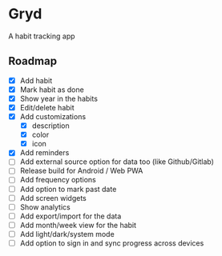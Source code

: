 # Gryd

A habit tracking app

## Roadmap

- [x] Add habit
- [x] Mark habit as done
- [x] Show year in the habits
- [x] Edit/delete habit
- [x] Add customizations
  - [x] description
  - [x] color
  - [x] icon
- [x] Add reminders
- [ ] Add external source option for data too (like Github/Gitlab)
- [ ] Release build for Android / Web PWA
- [ ] Add frequency options
- [ ] Add option to mark past date
- [ ] Add screen widgets
- [ ] Show analytics
- [ ] Add export/import for the data
- [ ] Add month/week view for the habit
- [ ] Add light/dark/system mode
- [ ] Add option to sign in and sync progress across devices
